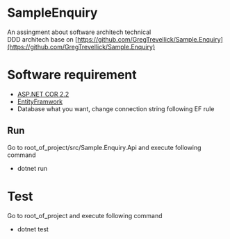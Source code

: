 # SampleEnquiry

An assingment about software architech technical  
DDD architech base on [https://github.com/GregTrevellick/Sample.Enquiry](https://github.com/GregTrevellick/Sample.Enquiry)


# Software requirement

- [ASP.NET COR 2.2](https://dotnet.microsoft.com/download/dotnet-core/2.2)
- [EntityFramwork](https://docs.microsoft.com/en-us/ef/core/)
- Database what you want, change connection string following EF rule

## Run
Go to root_of_project/src/Sample.Enquiry.Api and execute following command  
- dotnet run

# Test
Go to root_of_project and execute following command  
- dotnet test